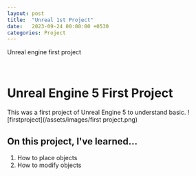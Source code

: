 ```yaml
---
layout: post
title:  "Unreal 1st Project"
date:   2023-09-24 00:00:00 +0530
categories: Project
---
```

Unreal engine first project

<br>

# Unreal Engine 5 First Project
This was a first project of Unreal Engine 5 to understand basic.
![firstproject](/assets/images/first project.png)

## On this project, I've learned...
1. How to place objects
2. How to modify objects

